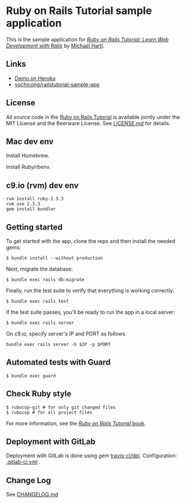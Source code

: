 # Ruby on Rails Tutorial sample application

This is the sample application for
[*Ruby on Rails Tutorial:
Learn Web Development with Rails*](http://www.railstutorial.org/)
by [Michael Hartl](http://www.michaelhartl.com/).

## Links

- [Demo on Heroku](https://thawing-plains-90416.herokuapp.com)
- [vochicong/railstutorial-sample-app](https://github.com/vochicong/railstutorial-sample-app)

## License

All source code in the [Ruby on Rails Tutorial](http://railstutorial.org/)
is available jointly under the MIT License and the Beerware License. See
[LICENSE.md](LICENSE.md) for details.

## Mac dev env

Install Homebrew.

Install Ruby/rbenv.

## c9.io (rvm) dev env

```
rvm install ruby-2.3.3
rvm use 2.3.3
gem install bundler
```

## Getting started

To get started with the app, clone the repo and then install the needed gems:

```
$ bundle install --without production
```

Next, migrate the database:

```
$ bundle exec rails db:migrate
```

Finally, run the test suite to verify that everything is working correctly:

```
$ bundle exec rails test
```

If the test suite passes, you'll be ready to run the app in a local server:

```
$ bundle exec rails server
```

On c9.io, specify server's IP and PORT as follows.
```
bundle exec rails server -b $IP -p $PORT
```

## Automated tests with Guard

```
$ bundle exec guard
```

## Check Ruby style

```
$ rubocop-git # for only git changed files
$ rubocop # for all project files
```


For more information, see the
[*Ruby on Rails Tutorial* book](http://www.railstutorial.org/book).

## Deployment with GitLab

Deployment with GitLab is done using gem [travis-ci/dpl](https://github.com/travis-ci/dpl#heroku).
Configuration: [.gitlab-ci.yml](.gitlab-ci.yml) .

## Change Log
See [CHANGELOG.md](CHANGELOG.md)
